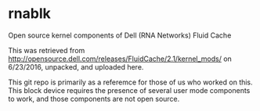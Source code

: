 # rnablk
Open source kernel components of Dell (RNA Networks) Fluid Cache

This was retrieved from http://opensource.dell.com/releases/FluidCache/2.1/kernel_mods/
on 6/23/2016, unpacked, and uploaded here.

This git repo is primarily as a referemce for those of us who worked on this.  This 
block device requires the presence of several user mode components to work, and those 
components are not open source.
